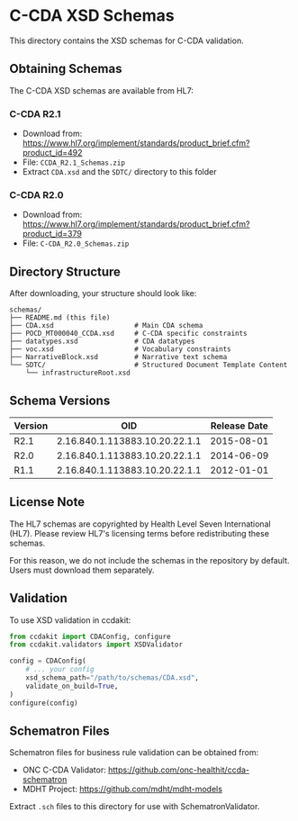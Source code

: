 # C-CDA XSD Schemas

This directory contains the XSD schemas for C-CDA validation.

## Obtaining Schemas

The C-CDA XSD schemas are available from HL7:

### C-CDA R2.1
- Download from: https://www.hl7.org/implement/standards/product_brief.cfm?product_id=492
- File: `CCDA_R2.1_Schemas.zip`
- Extract `CDA.xsd` and the `SDTC/` directory to this folder

### C-CDA R2.0
- Download from: https://www.hl7.org/implement/standards/product_brief.cfm?product_id=379
- File: `C-CDA_R2.0_Schemas.zip`

## Directory Structure

After downloading, your structure should look like:

```
schemas/
├── README.md (this file)
├── CDA.xsd                    # Main CDA schema
├── POCD_MT000040_CCDA.xsd     # C-CDA specific constraints
├── datatypes.xsd              # CDA datatypes
├── voc.xsd                    # Vocabulary constraints
├── NarrativeBlock.xsd         # Narrative text schema
└── SDTC/                      # Structured Document Template Content
    └── infrastructureRoot.xsd
```

## Schema Versions

| Version | OID | Release Date |
|---------|-----|--------------|
| R2.1    | 2.16.840.1.113883.10.20.22.1.1 | 2015-08-01 |
| R2.0    | 2.16.840.1.113883.10.20.22.1.1 | 2014-06-09 |
| R1.1    | 2.16.840.1.113883.10.20.22.1.1 | 2012-01-01 |

## License Note

The HL7 schemas are copyrighted by Health Level Seven International (HL7).
Please review HL7's licensing terms before redistributing these schemas.

For this reason, we do not include the schemas in the repository by default.
Users must download them separately.

## Validation

To use XSD validation in ccdakit:

```python
from ccdakit import CDAConfig, configure
from ccdakit.validators import XSDValidator

config = CDAConfig(
    # ... your config
    xsd_schema_path="/path/to/schemas/CDA.xsd",
    validate_on_build=True,
)
configure(config)
```

## Schematron Files

Schematron files for business rule validation can be obtained from:
- ONC C-CDA Validator: https://github.com/onc-healthit/ccda-schematron
- MDHT Project: https://github.com/mdht/mdht-models

Extract `.sch` files to this directory for use with SchematronValidator.
